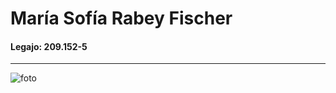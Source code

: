 # María Sofía Rabey Fischer
#### Legajo: 209.152-5
___
![foto](https://lh3.googleusercontent.com/1T7-jDtY4Z4I4J-_r0umRaQ_sh9Hfxw_GRA_DYRcahz6tJsTlGEltZOJwaEQQwLywDpnAy5NOdiMm1uA-LktveCVvZBn-EUFoYaM885izs6KSnLq5VgSgUk-wc4HlVEgFRFL6m88LMAYdgphx7mPW6O4FGeME3Mppw1hvfSyZbC_nmljmYL0ACA40GZ9dWL86g7glnzaw6P_tQkZ-PJJLefT4kS5nFMOe0h5k1TTG_8YskH1cTKtsw4qUZA3Ciev3HM_EOV4XOEIsdKOA9P_8gzLqE2FfuYV4CqoZqybNh3bbwH_DJTbpufLXFnw-9JEIq9V02nDfEGyBA69WKs9zPDOY6MiE5CIJ1K6GD0hKUUpFR_yFqLVa3XhW_HQbT4kOicSd-J7eEHOH8mVYqIE3C7OQEM5FlPLyLGrbI3bVrMoti5TrAN6DYVsqDU8VNYICEbH3RVrW_DAMa4k8AgKqfDq6wcGCB8QJRN-eem5mGlMjup0XS-w-0vXSJ9ZFqStilr5BFU8UsEpB4WmqPu6Z4Izx3Bihw0xTjiM7-Hu0KQ1nnDYyxqwVpt4OA10zyMoOZF4DZonSo-Mp7juGsatktv5iLnMNvyhs0P0pIVIWv3Ur_2cFKf-7ZOmE6KXRyO_4Tw9b23BWpkZFhhqlwfExe_Lfc_UNqx1FCDTFqTjtvnpU4C_DQlQHzPSArvvrfsloIAoAnfUM7FJhsYO5hulwzkTBYgvdmmRIVlgLusDDzPx12pYr8ilt9KPDqR6iCQiQlysQdU6HwEhOwm7u8nMuJtA7xPQvQlzK_mn8lNkkwKOLyuXIUBeBYCtja3URMHKQLysGDUi7NSMSb6ryKD3Dm86Anv456hOIe-egWpy_-yYz5ym3Gzq1ETWv9hgkokWeh1XkIKLlLvLETgiXFKf9bEL-RP0EoCihWaFN2HSWDAKIbiVyg=w468-h624-s-no?authuser=0)
